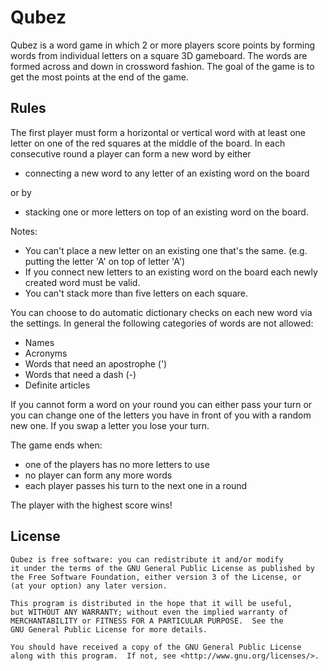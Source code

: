 Qubez
==================

Qubez is a word game in which 2 or more players score points by 
forming words from individual letters on a square 3D gameboard. The 
words are formed across and down in crossword fashion. The goal
of the game is to get the most points at the end of the game.

Rules
------

The first player must form a horizontal or vertical word with at 
least one letter on one of the red squares at the middle of the 
board. In each consecutive round a player can form a new word
by either 

 *  connecting a new word to any letter of an existing word on the board

or by

 *  stacking one or more letters on top of an existing word on the board.

Notes: 

 * You can't place a new letter on an existing one that's the same. 
(e.g. putting the letter 'A' on top of letter 'A')
 * If you connect new letters to an existing word on the board each 
newly created word must be valid.
 * You can't stack more than five letters on each square.

You can choose to do automatic dictionary checks on each new word via 
the settings. In general the following categories of words are not allowed:

 * Names
 * Acronyms
 * Words that need an apostrophe (')
 * Words that need a dash (-)
 * Definite articles

If you cannot form a word on your round you can either pass your turn
or you can change one of the letters you have in front of you with a random
new one. If you swap a letter you lose your turn.

The game ends when:

 * one of the players has no more letters to use
 * no player can form any more words
 * each player passes his turn to the next one in a round

The player with the highest score wins!

License
-------

    Qubez is free software: you can redistribute it and/or modify
    it under the terms of the GNU General Public License as published by
    the Free Software Foundation, either version 3 of the License, or
    (at your option) any later version.
    
    This program is distributed in the hope that it will be useful,
    but WITHOUT ANY WARRANTY; without even the implied warranty of
    MERCHANTABILITY or FITNESS FOR A PARTICULAR PURPOSE.  See the
    GNU General Public License for more details.
    
    You should have received a copy of the GNU General Public License
    along with this program.  If not, see <http://www.gnu.org/licenses/>.
